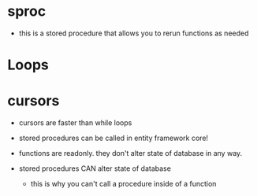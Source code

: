 # sproc
- this is a stored procedure that allows you to rerun functions as needed

# Loops

# cursors
- cursors are faster than while loops 

- stored procedures can be called in entity framework core!

- functions are readonly. they don't alter state of database in any way.
- stored procedures CAN alter state of database
    - this is why you can't call a procedure inside of a function


